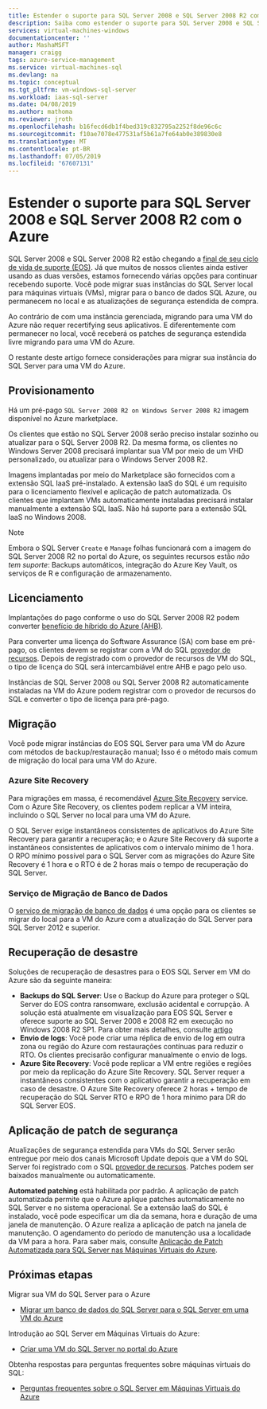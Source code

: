 ```yaml
---
title: Estender o suporte para SQL Server 2008 e SQL Server 2008 R2 com o Azure
description: Saiba como estender o suporte para SQL Server 2008 e SQL Server 2008 R2 por migrar sua instância do SQL Server para o Azure ou comprar o suporte estendido para manter instâncias locais.
services: virtual-machines-windows
documentationcenter: ''
author: MashaMSFT
manager: craigg
tags: azure-service-management
ms.service: virtual-machines-sql
ms.devlang: na
ms.topic: conceptual
ms.tgt_pltfrm: vm-windows-sql-server
ms.workload: iaas-sql-server
ms.date: 04/08/2019
ms.author: mathoma
ms.reviewer: jroth
ms.openlocfilehash: b16fecd6db1f4bed319c832795a2252f8de96c6c
ms.sourcegitcommit: f10ae7078e477531af5b61a7fe64ab0e389830e8
ms.translationtype: MT
ms.contentlocale: pt-BR
ms.lasthandoff: 07/05/2019
ms.locfileid: "67607131"
---
```

# <a name="extend-support-for-sql-server-2008-and-sql-server-2008-r2-with-azure"></a>Estender o suporte para SQL Server 2008 e SQL Server 2008 R2 com o Azure

SQL Server 2008 e SQL Server 2008 R2 estão chegando a [final de seu ciclo de vida de suporte (EOS)](https://www.microsoft.com/sql-server/sql-server-2008). Já que muitos de nossos clientes ainda estiver usando as duas versões, estamos fornecendo várias opções para continuar recebendo suporte. Você pode migrar suas instâncias do SQL Server local para máquinas virtuais (VMs), migrar para o banco de dados SQL Azure, ou permanecem no local e as atualizações de segurança estendida de compra.

Ao contrário de com uma instância gerenciada, migrando para uma VM do Azure não requer recertifying seus aplicativos. E diferentemente com permanecer no local, você receberá os patches de segurança estendida livre migrando para uma VM do Azure.

O restante deste artigo fornece considerações para migrar sua instância do SQL Server para uma VM do Azure.

## <a name="provisioning"></a>Provisionamento

Há um pré-pago `SQL Server 2008 R2 on Windows Server 2008 R2` imagem disponível no Azure marketplace.

Os clientes que estão no SQL Server 2008 serão preciso instalar sozinho ou atualizar para o SQL Server 2008 R2. Da mesma forma, os clientes no Windows Server 2008 precisará implantar sua VM por meio de um VHD personalizado, ou atualizar para o Windows Server 2008 R2.

Imagens implantadas por meio do Marketplace são fornecidos com a extensão SQL IaaS pré-instalado. A extensão IaaS do SQL é um requisito para o licenciamento flexível e aplicação de patch automatizada. Os clientes que implantam VMs automaticamente instaladas precisará instalar manualmente a extensão SQL IaaS. Não há suporte para a extensão SQL IaaS no Windows 2008.

  > [!NOTE]
  > Embora o SQL Server `Create` e `Manage` folhas funcionará com a imagem do SQL Server 2008 R2 no portal do Azure, os seguintes recursos estão _não tem suporte_: Backups automáticos, integração do Azure Key Vault, os serviços de R e configuração de armazenamento.

## <a name="licensing"></a>Licenciamento
Implantações do pago conforme o uso do SQL Server 2008 R2 podem converter [benefício de híbrido do Azure (AHB)](https://azure.microsoft.com/pricing/hybrid-benefit/).

Para converter uma licença do Software Assurance (SA) com base em pré-pago, os clientes devem se registrar com a VM do SQL [provedor de recursos](virtual-machines-windows-sql-register-with-resource-provider.md). Depois de registrado com o provedor de recursos de VM do SQL, o tipo de licença do SQL será intercambiável entre AHB e pago pelo uso.

Instâncias de SQL Server 2008 ou SQL Server 2008 R2 automaticamente instaladas na VM do Azure podem registrar com o provedor de recursos do SQL e converter o tipo de licença para pré-pago.

## <a name="migration"></a>Migração
Você pode migrar instâncias do EOS SQL Server para uma VM do Azure com métodos de backup/restauração manual; Isso é o método mais comum de migração do local para uma VM do Azure.

### <a name="azure-site-recovery"></a>Azure Site Recovery

Para migrações em massa, é recomendável [Azure Site Recovery](/azure/site-recovery/site-recovery-overview) service. Com o Azure Site Recovery, os clientes podem replicar a VM inteira, incluindo o SQL Server no local para uma VM do Azure.

O SQL Server exige instantâneos consistentes de aplicativos do Azure Site Recovery para garantir a recuperação; e o Azure Site Recovery dá suporte a instantâneos consistentes de aplicativos com o intervalo mínimo de 1 hora. O RPO mínimo possível para o SQL Server com as migrações do Azure Site Recovery é 1 hora e o RTO é de 2 horas mais o tempo de recuperação do SQL Server.

### <a name="database-migration-service"></a>Serviço de Migração de Banco de Dados

O [serviço de migração de banco de dados](/azure/dms/dms-overview) é uma opção para os clientes se migrar do local para a VM do Azure com a atualização do SQL Server para SQL Server 2012 e superior.

## <a name="disaster-recovery"></a>Recuperação de desastre

Soluções de recuperação de desastres para o EOS SQL Server em VM do Azure são da seguinte maneira:

- **Backups do SQL Server**: Use o Backup do Azure para proteger o SQL Server do EOS contra ransomware, exclusão acidental e corrupção. A solução está atualmente em visualização para EOS SQL Server e oferece suporte ao SQL Server 2008 e 2008 R2 em execução no Windows 2008 R2 SP1. Para obter mais detalhes, consulte [artigo](https://docs.microsoft.com/azure/backup/backup-azure-sql-database#support-for-sql-server-2008-and-sql-server-2008-r2)
- **Envio de logs**: Você pode criar uma réplica de envio de log em outra zona ou região do Azure com restaurações contínuas para reduzir o RTO. Os clientes precisarão configurar manualmente o envio de logs.
- **Azure Site Recovery**: Você pode replicar a VM entre regiões e regiões por meio da replicação do Azure Site Recovery. SQL Server requer a instantâneos consistentes com o aplicativo garantir a recuperação em caso de desastre. O Azure Site Recovery oferece 2 horas + tempo de recuperação do SQL Server RTO e RPO de 1 hora mínimo para DR do SQL Server EOS.

## <a name="security-patching"></a>Aplicação de patch de segurança
Atualizações de segurança estendida para VMs do SQL Server serão entregue por meio dos canais Microsoft Update depois que a VM do SQL Server foi registrado com o SQL [provedor de recursos](virtual-machines-windows-sql-register-with-resource-provider.md). Patches podem ser baixados manualmente ou automaticamente.

**Automated patching** está habilitada por padrão. A aplicação de patch automatizada permite que o Azure aplique patches automaticamente no SQL Server e no sistema operacional. Se a extensão IaaS do SQL é instalado, você pode especificar um dia da semana, hora e duração de uma janela de manutenção. O Azure realiza a aplicação de patch na janela de manutenção. O agendamento do período de manutenção usa a localidade da VM para a hora.  Para saber mais, consulte [Aplicação de Patch Automatizada para SQL Server nas Máquinas Virtuais do Azure](virtual-machines-windows-sql-automated-patching.md).


## <a name="next-steps"></a>Próximas etapas

Migrar sua VM do SQL Server para o Azure

* [Migrar um banco de dados do SQL Server para o SQL Server em uma VM do Azure](virtual-machines-windows-migrate-sql.md)

Introdução ao SQL Server em Máquinas Virtuais do Azure:

* [Criar uma VM do SQL Server no portal do Azure](quickstart-sql-vm-create-portal.md)

Obtenha respostas para perguntas frequentes sobre máquinas virtuais do SQL:

* [Perguntas frequentes sobre o SQL Server em Máquinas Virtuais do Azure](virtual-machines-windows-sql-server-iaas-faq.md)
